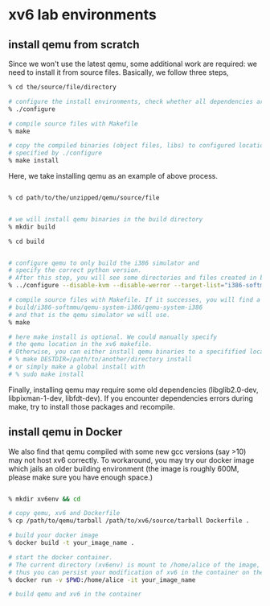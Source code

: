 # xv6 lab environments

## install qemu from scratch

Since we won't use the latest qemu, some additional work are required:
we need to install it from source files. 
Basically, we follow three steps,

```bash
% cd the/source/file/directory

# configure the install environments, check whether all dependencies are available ...
% ./configure

# compile source files with Makefile
% make

# copy the compiled binaries (object files, libs) to configured locations
# specified by ./configure
% make install
```

Here, we take installing qemu as an example of above process.

```bash

% cd path/to/the/unzipped/qemu/source/file


# we will install qemu binaries in the build directory 
% mkdir build 

% cd build


# configure qemu to only build the i386 simulator and 
# specify the correct python version.
# After this step, you will see some directories and files created in build 
% ../configure --disable-kvm --disable-werror --target-list="i386-softmmu" --python=/usr/bin/python2.7

# compile source files with Makefile. If it successes, you will find a binary file 
# build/i386-softmmu/qemu-system-i386/qemu-system-i386
# and that is the qemu simulator we will use.
% make

# here make install is optional. We could manually specify 
# the qemu location in the xv6 makefile.
# Otherwise, you can either install qemu binaries to a specifified location with
# % make DESTDIR=/path/to/another/directory install
# or simply make a global install with
# % sudo make install

```


Finally, installing qemu may require some old dependencies 
(libglib2.0-dev, libpixman-1-dev, libfdt-dev).
If you encounter dependencies errors during make, 
try to install those packages and recompile.



## install qemu in Docker

We also find that qemu compiled with some new gcc versions (say >10) may not host xv6 correctly.
To workaround, you may try our docker image which jails an older building environment
(the image is roughly 600M, please make sure you have enough space.)

```bash

% mkdir xv6env && cd

# copy qemu, xv6 and Dockerfile
% cp /path/to/qemu/tarball /path/to/xv6/source/tarball Dockerfile .

# build your docker image 
% docker build -t your_image_name .

# start the docker container. 
# The current directory (xv6env) is mount to /home/alice of the image,
# thus you can persist your modification of xv6 in the container on the directory xv6env
% docker run -v $PWD:/home/alice -it your_image_name

# build qemu and xv6 in the container
```








